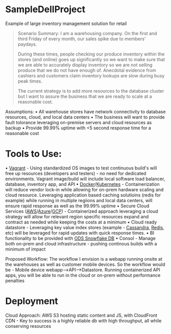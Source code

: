 # SampleDellProject
Example of large inventory management solution for retail

>Scenario Summary: I am a warehousing company. On the first and third Friday of every month, our sales spike due to members’ paydays. 
> 
> During these times, people checking our produce inventory within the stores (and online) goes up significantly so we want to make sure that we are able to accurately display inventory so we are not selling produce that we do not have enough of. 
Anecdotal evidence from cashiers and customers claim inventory lookups are slow during busy peak times. 
>
>The current strategy is to add more resources to the database cluster but I want to assure the business that we are ready to scale at a reasonable cost.

Assumptions:
•	All warehouse stores have network connectivity to database resources, cloud, and local data centers
•	The business will want to provide fault tolorance leveraging on-premise servers and cloud resources as backup
•	 Provide 99.99% uptime with <5 second response time for a reasonable cost

 # Tools to Use:

•	  [Vagrant](http://vagrant.io/) - Using standardized OS images to test continuous build's will free up resources (developers and testers) - no need for dedicated environments. Vagrant image/build will include local software load balancer, database, inventory app, and API </li>
•	 [Docker](https://docs.docker.com/toolbox/toolbox_install_windows/)/[Kubernetes](https://kubernetes.io/) - Containerization will reduce vendor lock-in while allowing for on-prem hardware scaling and cloud resource. Leveraging application based caching solutioins (redis for example) while running in multiple regiions and local data centers, will ensure rapid response as well as the 99.99% uptime
•	 Secure Cloud Services ([AWS](https://aws.amazon.com/)/[Azure](https://azure.microsoft.com/en-us/)/[GCP](https://cloud.google.com/)) - Containerized approach leveraging a cloud strategy will allow for relevant region specific resources expand and contract as needed while keeping the costs at a minimum
•	 Cloud ready datastore - Leveraging key value index stores (example - [Cassandra](http://cassandra.apache.org/), [Redis](https://redis.io/), etc) will be leveraged for rapid updates with quick response times. 
•	 BI functionality to be provided with [ODS Snowflake DB](https://www.snowflake.com/product/)
•	 Consol - Manage both on-prem and cloud infrastructure - pushing continous builds with a minimum of impact

Proposed Workflow: The workflow I envision is a webapp running onsite at the warehouses as well as customer mobile devices. So the workflow would be - Mobile device webapp-->API-->Datastore. Running containerized API apps, you will be able to run in the cloud or on-prem without performance penalties

# Deployment 
Cloud Approach: AWS S3 hosting static content and JS, with CloudFront CDN - Key to success is a highly reliable db with high throughput, all while conserving resources

